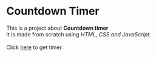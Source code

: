 # Countdown Timer
This is a project about **Countdown timer**
<br>
It is made from scratch using _HTML, CSS and JavaScript_.
<br>
<br>
Click [here]() to get timer.
